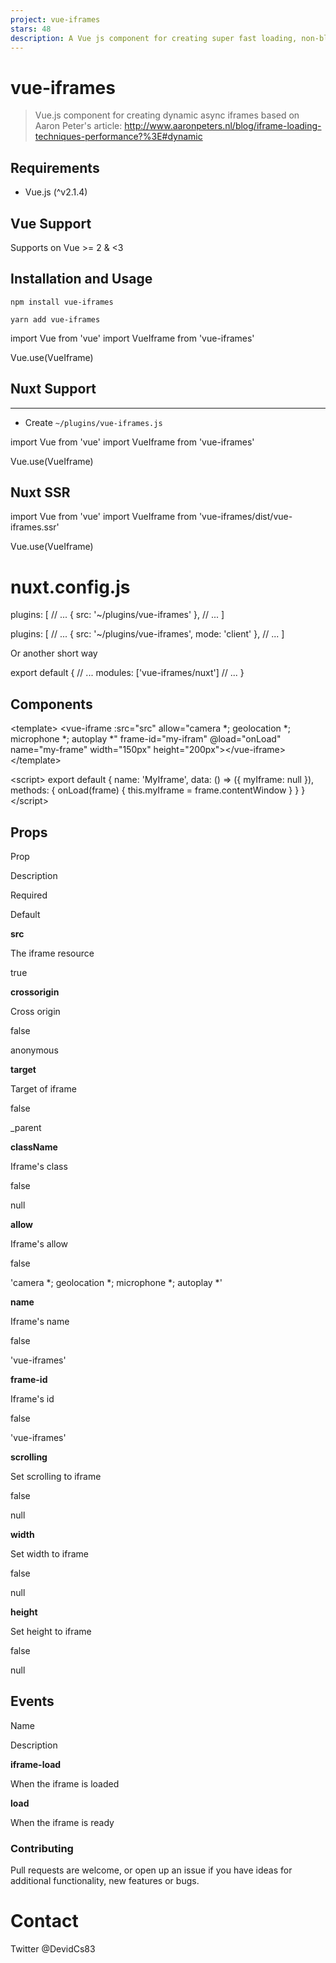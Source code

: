 ```yaml
---
project: vue-iframes
stars: 48
description: A Vue js component for creating super fast loading, non-blocking iframes.
---
```


vue-iframes
===========

> Vue.js component for creating dynamic async iframes based on Aaron Peter's article: http://www.aaronpeters.nl/blog/iframe-loading-techniques-performance?%3E#dynamic

Requirements
------------

-   Vue.js (^v2.1.4)

Vue Support
-----------

Supports on Vue >= 2 & <3

Installation and Usage
----------------------

```
npm install vue-iframes
```

```
yarn add vue-iframes
```

import Vue from 'vue'
import VueIframe from 'vue-iframes'

Vue.use(VueIframe)

Nuxt Support
------------

* * *

-   Create `~/plugins/vue-iframes.js`

import Vue from 'vue'
import VueIframe from 'vue-iframes'

Vue.use(VueIframe)

Nuxt SSR
--------

import Vue from 'vue'
import VueIframe from 'vue-iframes/dist/vue-iframes.ssr'

Vue.use(VueIframe)

nuxt.config.js
==============

plugins: \[
    // ...
    { src: '~/plugins/vue-iframes' },
    // ...
\]

plugins: \[
    // ...
    { src: '~/plugins/vue-iframes', mode: 'client' },
    // ...
\]

Or another short way

export default {
    // ...
    modules: \['vue-iframes/nuxt'\]
    // ...
}

Components
----------

<template\>
  <vue-iframe
      :src\="src"
      allow\="camera \*; geolocation \*; microphone \*; autoplay \*"
      frame-id\="my-ifram"
      @load\="onLoad"
      name\="my-frame"
      width\="150px"
      height\="200px"\></vue-iframe\>
</template\>

<script\>
  export default {
    name: 'MyIframe',
    data: () \=> ({
      myIframe: null
    }),
    methods: {
      onLoad(frame) {
        this.myIframe \= frame.contentWindow
      }
    }
  }
</script\>

Props
-----

Prop

Description

Required

Default

**src**

The iframe resource

true

**crossorigin**

Cross origin

false

anonymous

**target**

Target of iframe

false

\_parent

**className**

Iframe's class

false

null

**allow**

Iframe's allow

false

'camera \*; geolocation \*; microphone \*; autoplay \*'

**name**

Iframe's name

false

'vue-iframes'

**frame-id**

Iframe's id

false

'vue-iframes'

**scrolling**

Set scrolling to iframe

false

null

**width**

Set width to iframe

false

null

**height**

Set height to iframe

false

null

Events
------

Name

Description

**iframe-load**

When the iframe is loaded

**load**

When the iframe is ready

### Contributing

Pull requests are welcome, or open up an issue if you have ideas for additional functionality, new features or bugs.

Contact
=======

Twitter @DevidCs83

